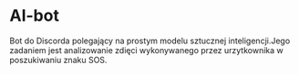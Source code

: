 # AI-bot
Bot do Discorda polegający na prostym modelu sztucznej inteligencji.Jego zadaniem jest analizowanie zdięci wykonywanego przez urzytkownika w poszukiwaniu znaku SOS.
